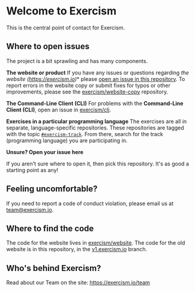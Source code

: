 # Welcome to Exercism

This is the central point of contact for Exercism.

## Where to open issues

The project is a bit sprawling and has many components.

**The website or product**
If you have any issues or questions regarding *the website (https://exercism.io)** please [open an issue in this repository](https://github.com/exercism/exercism.io/issues). To report errors in the website copy or submit fixes for typos or other improvements, please see the [exercism/website-copy](https://github.com/exercism/website-copy/issues) repository.

**The Command-Line Client (CLI)**
For problems with the **Command-Line Client (CLI)**, open an issue in [exercism/cli](https://github.com/exercism/cli/issues).

**Exercises in a particular programming language**
The exercises are all in separate, language-specific repositories. These repositories are tagged with the topic [`#exercism-track`](https://github.com/search?q=topic%3Aexercism-track+org%3Aexercism&type=Repositories). From there, search for the track (programming language) you are participating in.

**Unsure? Open your issue here**

If you aren't sure where to open it, then pick this repository. It's as good a starting point as any!

## Feeling uncomfortable?

If you need to report a code of conduct violation, please email us at team@exercism.io.

## Where to find the code

The code for the website lives in [exercism/website](http://github.com/exercism/website).
The code for the old website is in this repository, in the [v1.exercism.io](https://github.com/exercism/exercism.io/tree/v1.exercism.io) branch.

## Who's behind Exercism?

Read about our Team on the site: https://exercism.io/team
